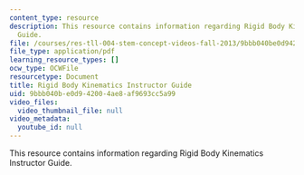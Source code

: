 ```yaml
---
content_type: resource
description: This resource contains information regarding Rigid Body Kinematics Instructor
  Guide.
file: /courses/res-tll-004-stem-concept-videos-fall-2013/9bbb040be0d942004ae8af9693cc5a99_MITRES_TLL-004F13_RBKin_IG.pdf
file_type: application/pdf
learning_resource_types: []
ocw_type: OCWFile
resourcetype: Document
title: Rigid Body Kinematics Instructor Guide
uid: 9bbb040b-e0d9-4200-4ae8-af9693cc5a99
video_files:
  video_thumbnail_file: null
video_metadata:
  youtube_id: null
---
```

This resource contains information regarding Rigid Body Kinematics Instructor Guide.

